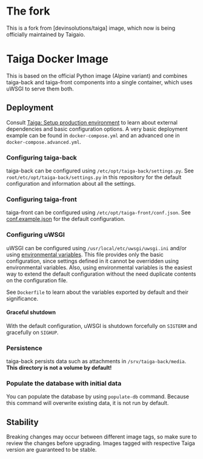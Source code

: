 # The fork

This is a fork from [devinsolutions/taiga] image, which now is being
officially maintained by Taigaio.

# Taiga Docker Image

This is based on the official Python image (Alpine variant) and combines
taiga-back and taiga-front components into a single container, which uses
uWSGI to serve them both.

## Deployment

Consult [Taiga: Setup production environment](
https://taigaio.github.io/taiga-doc/dist/setup-production.html) to learn about
external dependencies and basic configuration options. A very basic deployment
example can be found in `docker-compose.yml` and an advanced one in
`docker-compose.advanced.yml`.

### Configuring taiga-back

taiga-back can be configured using `/etc/opt/taiga-back/settings.py`. See
`root/etc/opt/taiga-back/settings.py` in this repository for the default
configuration and information about all the settings.

### Configuring taiga-front

taiga-front can be configured using `/etc/opt/taiga-front/conf.json`. See
[conf.example.json](
https://github.com/taigaio/taiga-front/blob/stable/conf/conf.example.json) for
the default configuration.

### Configuring uWSGI

uWSGI can be configured using `/usr/local/etc/uwsgi/uwsgi.ini` and/or using
[environmental variables](
https://uwsgi-docs.readthedocs.io/en/latest/Configuration.html#environment-variables
).
This file provides only the basic configuration, since settings defined in it
cannot be overridden using environmental variables. Also, using environmental
variables is the easiest way to extend the default configuration without the
need duplicate contents on the configuration file.

See `Dockerfile` to learn about the variables exported by default and their
significance.

#### Graceful shutdown

With the default configuration, uWSGI is shutdown forcefully on `SIGTERM` and
gracefully on `SIGHUP`.

### Persistence

taiga-back persists data such as attachments in `/srv/taiga-back/media`.
**This directory is not a volume by default!**

### Populate the database with initial data

You can populate the database by using `populate-db` command. Because this
command will overwrite existing data, it is not run by default.

## Stability

Breaking changes may occur between different image tags, so make sure to
review the changes before upgrading. Images tagged with respective Taiga
version are guaranteed to be stable.
